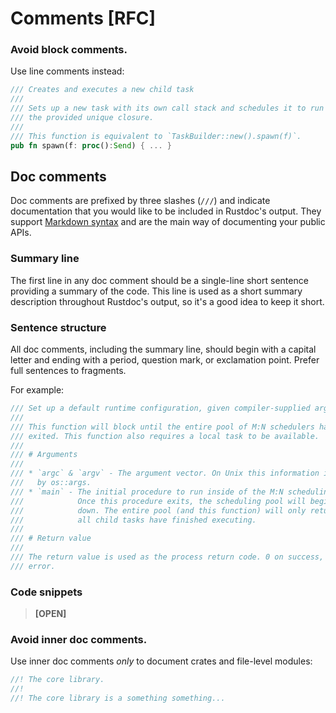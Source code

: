 # Comments [RFC]

### Avoid block comments.

Use line comments instead:

``` rust
/// Creates and executes a new child task
///
/// Sets up a new task with its own call stack and schedules it to run
/// the provided unique closure.
///
/// This function is equivalent to `TaskBuilder::new().spawn(f)`.
pub fn spawn(f: proc():Send) { ... }
```

## Doc comments

Doc comments are prefixed by three slashes (`///`) and indicate
documentation that you would like to be included in Rustdoc's output.
They support
[Markdown syntax](http://daringfireball.net/projects/markdown/)
and are the main way of documenting your public APIs.

### Summary line

The first line in any doc comment should be a single-line short sentence
providing a summary of the code. This line is used as a short summary
description throughout Rustdoc's output, so it's a good idea to keep it
short.

### Sentence structure

All doc comments, including the summary line, should begin with a
capital letter and ending with a period, question mark, or exclamation
point. Prefer full sentences to fragments.

For example:

``` rust
/// Set up a default runtime configuration, given compiler-supplied arguments.
///
/// This function will block until the entire pool of M:N schedulers have
/// exited. This function also requires a local task to be available.
///
/// # Arguments
///
/// * `argc` & `argv` - The argument vector. On Unix this information is used
///   by os::args.
/// * `main` - The initial procedure to run inside of the M:N scheduling pool.
///            Once this procedure exits, the scheduling pool will begin to shut
///            down. The entire pool (and this function) will only return once
///            all child tasks have finished executing.
///
/// # Return value
///
/// The return value is used as the process return code. 0 on success, 101 on
/// error.
```

### Code snippets

> **[OPEN]**

### Avoid inner doc comments.

Use inner doc comments _only_ to document crates and file-level modules:

``` rust
//! The core library.
//!
//! The core library is a something something...
```
